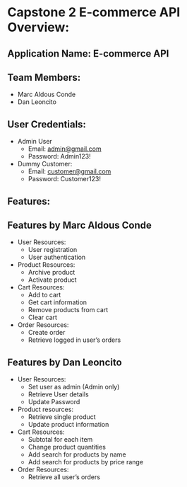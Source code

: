 # Capstone 2 E-commerce API Overview:

## Application Name: E-commerce API

## Team Members:

- Marc Aldous Conde
- Dan Leoncito

## User Credentials:

- Admin User
  - Email: <admin@gmail.com>
  - Password: Admin123!
- Dummy Customer:
  - Email: <customer@gmail.com>
  - Password: Customer123!

## Features:

## Features by Marc Aldous Conde

- User Resources:
  - User registration
  - User authentication
- Product Resources:
  - Archive product
  - Activate product
- Cart Resources:
  - Add to cart
  - Get cart information
  - Remove products from cart
  - Clear cart
- Order Resources:
  - Create order
  - Retrieve logged in user’s orders

## Features by Dan Leoncito

- User Resources:
  - Set user as admin (Admin only)
  - Retrieve User details
  - Update Password
- Product resources:
  - Retrieve single product
  - Update product information
- Cart Resources:
  - Subtotal for each item
  - Change product quantities
  - Add search for products by name
  - Add search for products by price range
- Order Resources:
  - Retrieve all user’s orders

